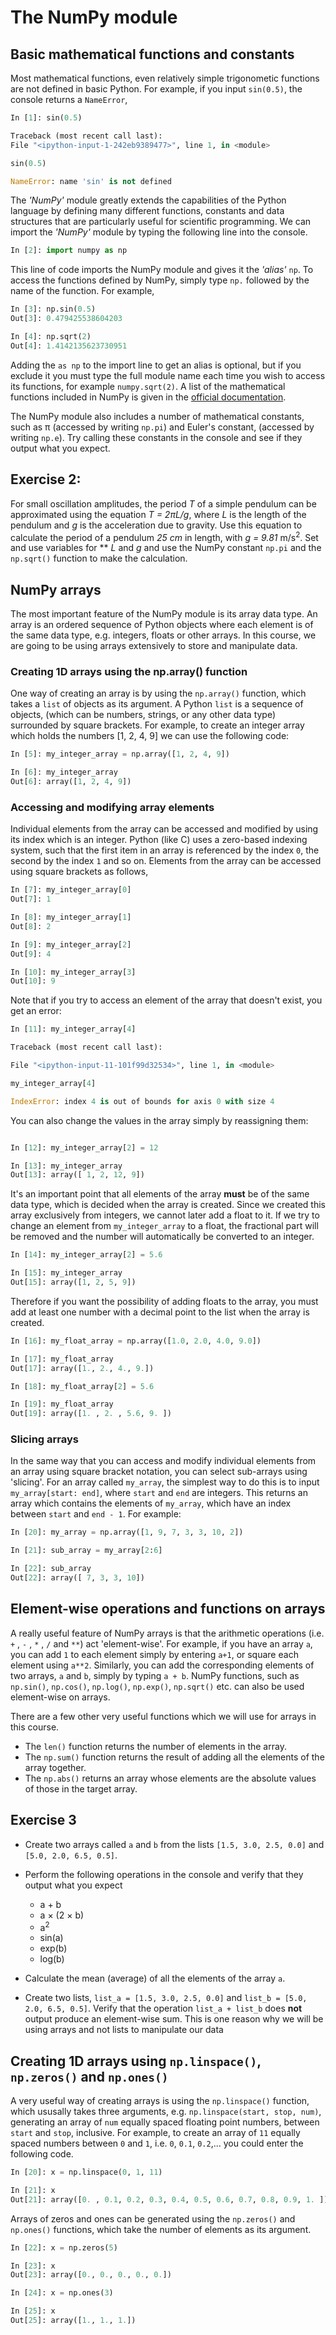 # The NumPy module

## Basic mathematical functions and constants

Most mathematical functions, even relatively simple trigonometic functions are not defined in basic Python.  For example, if you input `sin(0.5)`, the console returns a `NameError`,

``` python
In [1]: sin(0.5)

Traceback (most recent call last):
File "<ipython-input-1-242eb9389477>", line 1, in <module>

sin(0.5)

NameError: name 'sin' is not defined
```
The *'NumPy'* module greatly extends the capabilities of the Python language by defining many different functions, constants and data structures that are particularly useful for scientific programming. We can import the *'NumPy'* module by typing the following line into the console.

```python
In [2]: import numpy as np
```

This line of code imports the NumPy module and gives it the *'alias'* `np`. To access the functions defined by NumPy, simply type `np.` followed by the name of the function. For example,

```python
In [3]: np.sin(0.5)
Out[3]: 0.479425538604203

In [4]: np.sqrt(2)
Out[4]: 1.4142135623730951
```

Adding the `as np` to the import line to get an alias is optional, but if you exclude it you must type the full module name each time you wish to access its functions, for example `numpy.sqrt(2)`.  A list of the mathematical functions included in NumPy is given in the [official documentation](https://docs.scipy.org/doc/numpy-1.13.0/reference/routines.math.html).

The NumPy module also includes a number of mathematical constants, such as π (accessed by writing `np.pi`) and Euler's constant, (accessed by writing `np.e`). Try calling these constants in the console and see if they output what you expect.
 
## Exercise 2:

For small oscillation amplitudes, the period *T* of a simple pendulum can be approximated using the equation *T = 2πL/g*, where *L* is the length of the pendulum and *g* is the acceleration due to gravity.  Use this equation to calculate the period of a pendulum *25 cm* in length, with *g = 9.81* m/s<sup>2</sup>. Set and use variables for ** *L* and *g* and use the NumPy constant `np.pi` and the `np.sqrt()` function to make the calculation.

## NumPy arrays

The most important feature of the NumPy module is its array data type. An array is an ordered sequence of Python objects where each element is of the same data type, e.g. integers, floats or other arrays. In this course, we are going to be using arrays extensively to store and manipulate data. 

### Creating 1D arrays using the np.array() function

One way of creating an array is by using the `np.array()` function, which takes a `list` of objects as its argument. A Python `list` is a sequence of objects, (which can be numbers, strings, or any other data type) surrounded by square brackets.  For example, to create an integer array which holds the numbers [1, 2, 4, 9] we can use the following code:

``` python
In [5]: my_integer_array = np.array([1, 2, 4, 9])

In [6]: my_integer_array
Out[6]: array([1, 2, 4, 9])
```

### Accessing and modifying array elements

Individual elements from the array can be accessed and modified by using its index which is an integer. Python (like C) uses a zero-based indexing system, such that the first item in an array is referenced by the index `0`, the second by the index `1` and so on. Elements from the array can be accessed using square brackets as follows,

``` python
In [7]: my_integer_array[0]
Out[7]: 1

In [8]: my_integer_array[1]
Out[8]: 2

In [9]: my_integer_array[2]
Out[9]: 4

In [10]: my_integer_array[3]
Out[10]: 9
```

Note that if you try to access an element of the array that doesn't exist, you get an error:

``` python
In [11]: my_integer_array[4]

Traceback (most recent call last):

File "<ipython-input-11-101f99d32534>", line 1, in <module>

my_integer_array[4]

IndexError: index 4 is out of bounds for axis 0 with size 4
```

You can also change the values in the array simply by reassigning them:

``` python

In [12]: my_integer_array[2] = 12 

In [13]: my_integer_array
Out[13]: array([ 1, 2, 12, 9])
```
It's an important point that all elements of the array **must** be of the same data type, which is decided when the array is created. Since we created this array exclusively from integers, we cannot later add a float to it. If we try to change an element from `my_integer_array` to a float, the fractional part will be removed and the number will automatically be converted to an integer.

``` python
In [14]: my_integer_array[2] = 5.6

In [15]: my_integer_array
Out[15]: array([1, 2, 5, 9])
```

Therefore if you want the possibility of adding floats to the array, you must add at least one number with a decimal point to the list when the array is created.

``` python
In [16]: my_float_array = np.array([1.0, 2.0, 4.0, 9.0])

In [17]: my_float_array
Out[17]: array([1., 2., 4., 9.])

In [18]: my_float_array[2] = 5.6

In [19]: my_float_array
Out[19]: array([1. , 2. , 5.6, 9. ])
```

### Slicing arrays

In the same way that you can access and modify individual elements from an array using square bracket notation, you can select sub-arrays using 'slicing'. For an array called `my_array`, the simplest way to do this is to input `my_array[start: end]`, where `start` and `end` are integers. This returns an array which contains the elements of `my_array`, which have an index between `start` and `end - 1`.  For example:

``` python
In [20]: my_array = np.array([1, 9, 7, 3, 3, 10, 2])

In [21]: sub_array = my_array[2:6]

In [22]: sub_array
Out[22]: array([ 7, 3, 3, 10])
```

## Element-wise operations and functions on arrays

A really useful feature of NumPy arrays is that the arithmetic operations (i.e. `+` , `-` , `*` , `/` and `**`) act 'element-wise'.  For example, if you have an array `a`, you can add `1` to each element simply by entering `a+1`, or square each element using `a**2`. Similarly, you can add the corresponding elements of two arrays, `a` and `b`, simply by typing `a + b`. NumPy functions, such as `np.sin()`, `np.cos()`, `np.log()`, `np.exp()`, `np.sqrt()` etc. can also be used element-wise on arrays.

There are a few other very useful functions which we will use for arrays in this course.

* The `len()` function returns the number of elements in the array.
* The `np.sum()` function returns the result of adding all the elements of the array together.
* The `np.abs()` returns an array whose elements are the absolute values of those in the target array.

## Exercise 3
* Create two arrays called `a` and `b` from the lists `[1.5, 3.0, 2.5, 0.0]` and `[5.0, 2.0, 6.5, 0.5]`.
* Perform the following operations in the console and verify that they output what you expect
    * a + b
    * a × (2 × b)
    * a<sup>2</sup>
    * sin(a)
    * exp(b)
    * log(b)

* Calculate the mean (average) of all the elements of the array `a`.
* Create two lists, `list_a = [1.5, 3.0, 2.5, 0.0]` and `list_b = [5.0, 2.0, 6.5, 0.5]`. Verify that the operation `list_a + list_b` does **not** output produce an element-wise sum.  This is one reason why we will be using arrays and not lists to manipulate our data

## Creating 1D arrays using `np.linspace()`, `np.zeros()` and `np.ones()`

A very useful way of creating arrays is using the `np.linspace()` function, which ususally takes three arguments, e.g. `np.linspace(start, stop, num)`, generating an array of `num` equally spaced floating point numbers, between `start` and `stop`, inclusive.  For example, to create an array of `11` equally spaced numbers between `0` and `1`, i.e. `0`, `0.1`, `0.2`,... you could enter the following code.

``` python
In [20]: x = np.linspace(0, 1, 11)

In [21]: x
Out[21]: array([0. , 0.1, 0.2, 0.3, 0.4, 0.5, 0.6, 0.7, 0.8, 0.9, 1. ])
```

Arrays of zeros and ones can be generated using the `np.zeros()` and `np.ones()` functions, which take the number of elements as its argument.

``` python
In [22]: x = np.zeros(5)

In [23]: x
Out[23]: array([0., 0., 0., 0., 0.])

In [24]: x = np.ones(3)

In [25]: x
Out[25]: array([1., 1., 1.])
```
